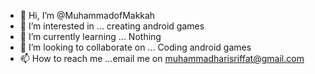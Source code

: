 - 👋 Hi, I’m @MuhammadofMakkah
- 👀 I’m interested in ... creating android games
- 🌱 I’m currently learning ... Nothing
- 💞️ I’m looking to collaborate on ... Coding android games
- 📫 How to reach me ...email me on muhammadharisriffat@gmail.com 

<!---
MuhammadofMakkah/MuhammadofMakkah is a ✨ special ✨ repository because its `README.md` (this file) appears on your GitHub profile.
You can click the Preview link to take a look at your changes.
--->
